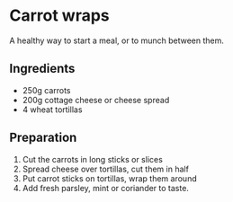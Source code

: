 # Carrot wraps

A healthy way to start a meal, or to munch between them.

## Ingredients

* 250g carrots
* 200g cottage cheese or cheese spread
* 4 wheat tortillas

## Preparation

1. Cut the carrots in long sticks or slices
2. Spread cheese over tortillas, cut them in half
3. Put carrot sticks on tortillas, wrap them around
4. Add fresh parsley, mint or coriander to taste.
